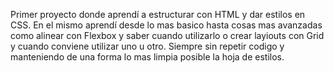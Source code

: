 Primer proyecto donde aprendí a estructurar con HTML y dar estilos en CSS.
En el mismo aprendí desde lo mas basico hasta cosas mas avanzadas como alinear con Flexbox y saber cuando utilizarlo
o crear layiouts con Grid y cuando conviene utilizar uno u otro.
Siempre sin repetir codigo y manteniendo de una forma lo mas limpia posible la hoja de estilos.
